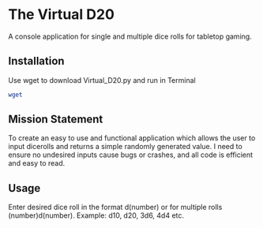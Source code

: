 # The Virtual D20

A console application for single and multiple dice rolls for tabletop gaming.

## Installation

Use wget to download Virtual_D20.py and run in Terminal

```bash
wget 
```

## Mission Statement

To create an easy to use and functional application which allows the user to input dicerolls and returns a simple randomly generated value. I need to ensure no undesired inputs cause bugs or crashes, and all code is efficient and easy to read.

## Usage

Enter desired dice roll in the format d(number) or for multiple rolls (number)d(number). Example: d10, d20, 3d6, 4d4 etc.
